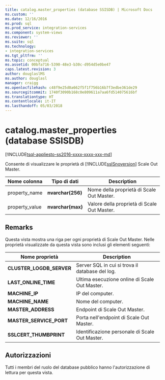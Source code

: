 ```yaml
---
title: catalog.master_properties (database SSISDB) | Microsoft Docs
ms.custom: ''
ms.date: 12/16/2016
ms.prod: sql
ms.prod_service: integration-services
ms.component: system-views
ms.reviewer: ''
ms.suite: sql
ms.technology:
- integration-services
ms.tgt_pltfrm: ''
ms.topic: conceptual
ms.assetid: 00bfa716-5390-48e3-b30c-d954d5e0be47
caps.latest.revision: 3
author: douglaslMS
ms.author: douglasl
manager: craigg
ms.openlocfilehash: c48f9e25d0a662f5f1f756b16b7f3edbe361de29
ms.sourcegitcommit: 1740f3090b168c0e809611a7aa6fd514075616bf
ms.translationtype: HT
ms.contentlocale: it-IT
ms.lasthandoff: 05/03/2018
---
```

# <a name="catalogmasterproperties-ssisdb-database"></a>catalog.master_properties (database SSISDB)
[!INCLUDE[tsql-appliesto-ss2016-xxxx-xxxx-xxx-md](../../includes/tsql-appliesto-ss2016-xxxx-xxxx-xxx-md.md)]

Consente di visualizzare le proprietà di [!INCLUDE[ssISnoversion](../../includes/ssisnoversion-md.md)] Scale Out Master.

|Nome colonna|Tipo di dati|Description|  
|-----------------|---------------|-----------------|  
|property_name|**nvarchar(256)**|Nome della proprietà di Scale Out Master.|  
|property_value|**nvarchar(max)**|Valore della proprietà di Scale Out Master.|

## <a name="remarks"></a>Remarks
Questa vista mostra una riga per ogni proprietà di Scale Out Master. Nelle proprietà visualizzate da questa vista sono inclusi gli elementi seguenti:

|Nome proprietà|Description|  
|-------------------|-----------------| 
|**CLUSTER_LOGDB_SERVER**|Server SQL in cui si trova il database del log.|
|**LAST_ONLINE_TIME**|Ultima esecuzione online di Scale Out Master.|
|**MACHINE_IP**|IP del computer.|
|**MACHINE_NAME**|Nome del computer.|
|**MASTER_ADDRESS**|Endpoint di Scale Out Master.|
|**MASTER_SERVICE_PORT**|Porta nell'endpoint di Scale Out Master.|
|**SSLCERT_THUMBPRINT**|Identificazione personale di Scale Out Master.|

## <a name="permissions"></a>Autorizzazioni
Tutti i membri del ruolo del database pubblico hanno l'autorizzazione di lettura per questa vista. 
